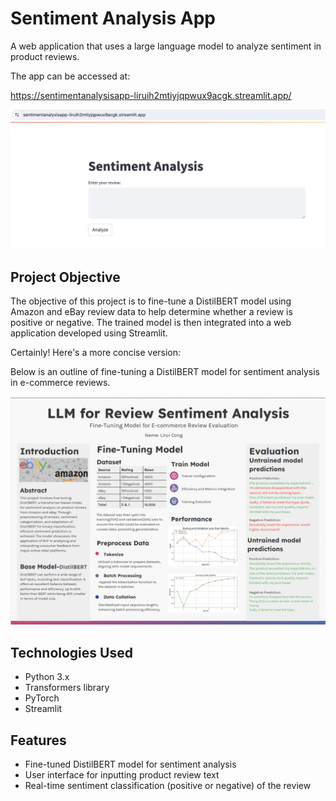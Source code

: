 # Sentiment Analysis App

A web application that uses a large language model to analyze sentiment in product reviews.

The app can be accessed at: 

https://sentimentanalysisapp-liruih2mtiyjqpwux9acgk.streamlit.app/

![Alt Text](appscreen.png)

## Project Objective

The objective of this project is to fine-tune a DistilBERT model using Amazon and eBay review data to help determine whether a review is positive or negative. The trained model is then integrated into a web application developed using Streamlit.

Certainly! Here's a more concise version:

Below is an outline of fine-tuning a DistilBERT model for sentiment analysis in e-commerce reviews.

![Alt Text](ModelIntro.png)

## Technologies Used

- Python 3.x
- Transformers library
- PyTorch
- Streamlit

## Features

- Fine-tuned DistilBERT model for sentiment analysis
- User interface for inputting product review text
- Real-time sentiment classification (positive or negative) of the review
